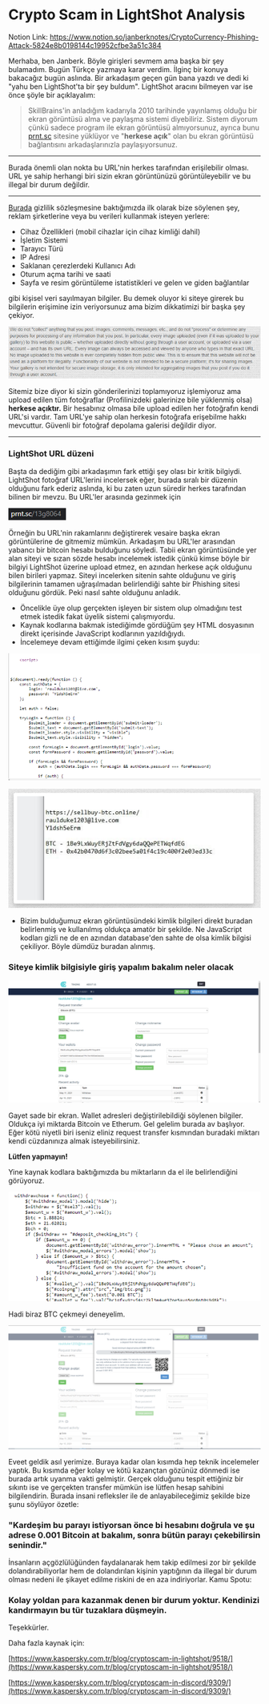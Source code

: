 # Crypto Scam in LightShot Analysis

Notion Link: https://www.notion.so/janberknotes/CryptoCurrency-Phishing-Attack-5824e8b0198144c19952cfbe3a51c384

Merhaba, ben Janberk. Böyle girişleri sevmem ama başka bir şey bulamadım. Bugün Türkçe yazmaya karar verdim. İlginç bir konuya bakacağız bugün aslında. Bir arkadaşım geçen gün bana yazdı ve dedi ki "yahu ben LightShot'ta bir şey buldum". LightShot aracını bilmeyen var ise önce şöyle bir açıklayalım:

> SkillBrains'in anladığım kadarıyla 2010 tarihinde yayınlamış olduğu bir ekran görüntüsü alma ve paylaşma sistemi diyebiliriz. Sistem diyorum çünkü sadece program ile ekran görüntüsü almıyorsunuz, ayrıca bunu [prnt.sc](http://prnt.sc) sitesine yüklüyor ve "**herkese açık**" olan bu ekran görüntüsü bağlantısını arkadaşlarınızla paylaşıyorsunuz.

---

Burada önemli olan nokta bu URL'nin herkes tarafından erişilebilir olması. URL ye sahip herhangi biri sizin ekran görüntünüzü görüntüleyebilir ve bu illegal bir durum değildir.

---

[Burada](https://app.prntscr.com/tr/privacy.html) gizlilik sözleşmesine baktığımızda ilk olarak bize söylenen şey, reklam şirketlerine veya bu verileri kullanmak isteyen yerlere:

- Cihaz Özellikleri (mobil cihazlar için cihaz kimliği dahil)
- İşletim Sistemi
- Tarayıcı Türü
- IP Adresi
- Saklanan çerezlerdeki Kullanıcı Adı
- Oturum açma tarihi ve saati
- Sayfa ve resim görüntüleme istatistikleri ve gelen ve giden bağlantılar

gibi kişisel veri sayılmayan bilgiler. Bu demek oluyor ki siteye girerek bu bilgilerin erişimine izin veriyorsunuz ama bizim dikkatimizi bir başka şey çekiyor.

![CryptoCurrency%20Phishing%20Attack%203e5b07d60f2242dcb5d38208cf06c74b/Untitled.png](CryptoCurrency%20Phishing%20Attack%203e5b07d60f2242dcb5d38208cf06c74b/Untitled.png)

Sitemiz bize diyor ki sizin gönderilerinizi toplamıyoruz işlemiyoruz ama upload edilen tüm fotoğraflar (Profilinizdeki galerinize bile yüklenmiş olsa) **herkese açıktır.** Bir hesabınız olmasa bile upload edilen her fotoğrafın kendi URL'si vardır. Tam URL'ye sahip olan herkesin fotoğrafa erişebilme hakkı mevcuttur. Güvenli bir fotoğraf depolama galerisi değildir diyor.

---

### LightShot URL düzeni

Başta da dediğim gibi arkadaşımın fark ettiği şey olası bir kritik bilgiydi. LightShot fotoğraf URL'lerini incelersek eğer, burada sıralı bir düzenin olduğunu fark ederiz aslında, ki bu zaten uzun süredir herkes tarafından bilinen bir mevzu. Bu URL'ler arasında gezinmek için

![CryptoCurrency%20Phishing%20Attack%203e5b07d60f2242dcb5d38208cf06c74b/Untitled%201.png](CryptoCurrency%20Phishing%20Attack%203e5b07d60f2242dcb5d38208cf06c74b/Untitled%201.png)

Örneğin bu URL'nin rakamlarını değiştirerek vesaire başka ekran görüntülerine de gitmemiz mümkün. Arkadaşım bu URL'ler arasından yabancı bir bitcoin hesabı bulduğunu söyledi. Tabii ekran görüntüsünde yer alan siteyi ve sızan sözde hesabı incelemek istedik çünkü kimse böyle bir bilgiyi LightShot üzerine upload etmez, en azından herkese açık olduğunu bilen birileri yapmaz. Siteyi incelerken sitenin sahte olduğunu ve giriş bilgilerinin tamamen uğraşılmadan belirlendiği sahte bir Phishing sitesi olduğunu gördük. Peki nasıl sahte olduğunu anladık. 

- Öncelikle üye olup gerçekten işleyen bir sistem olup olmadığını test etmek istedik fakat üyelik sistemi çalışmıyordu.
- Kaynak kodlarına bakmak istediğimde gördüğüm şey HTML dosyasının direkt içerisinde JavaScript kodlarının yazıldığıydı.
- İncelemeye devam ettiğimde ilgimi çeken kısım şuydu:

![CryptoCurrency%20Phishing%20Attack%203e5b07d60f2242dcb5d38208cf06c74b/Untitled%202.png](CryptoCurrency%20Phishing%20Attack%203e5b07d60f2242dcb5d38208cf06c74b/Untitled%202.png)

![CryptoCurrency%20Phishing%20Attack%203e5b07d60f2242dcb5d38208cf06c74b/Untitled%203.png](CryptoCurrency%20Phishing%20Attack%203e5b07d60f2242dcb5d38208cf06c74b/Untitled%203.png)

- Bizim bulduğumuz ekran görüntüsündeki kimlik bilgileri direkt buradan belirlenmiş ve kullanılmış oldukça amatör bir şekilde. Ne JavaScript kodları gizli ne de en azından database'den sahte de olsa kimlik bilgisi çekiliyor. Böyle dümdüz buradan alınmış.

### Siteye kimlik bilgisiyle giriş yapalım bakalım neler olacak

![CryptoCurrency%20Phishing%20Attack%203e5b07d60f2242dcb5d38208cf06c74b/Untitled%204.png](CryptoCurrency%20Phishing%20Attack%203e5b07d60f2242dcb5d38208cf06c74b/Untitled%204.png)

Gayet sade bir ekran. Wallet adresleri değiştirilebildiği söylenen bilgiler. Oldukça iyi miktarda Bitcoin ve Etherum. Gel gelelim burada av başlıyor. Eğer kötü niyetli biri iseniz eliniz request transfer kısmından buradaki miktarı kendi  cüzdanınıza almak isteyebilirsiniz.

**Lütfen yapmayın!**

Yine kaynak kodlara baktığımızda bu miktarların da el ile belirlendiğini görüyoruz. 

![CryptoCurrency%20Phishing%20Attack%203e5b07d60f2242dcb5d38208cf06c74b/Untitled%205.png](CryptoCurrency%20Phishing%20Attack%203e5b07d60f2242dcb5d38208cf06c74b/Untitled%205.png)

Hadi biraz BTC çekmeyi deneyelim.

![CryptoCurrency%20Phishing%20Attack%203e5b07d60f2242dcb5d38208cf06c74b/Untitled%206.png](CryptoCurrency%20Phishing%20Attack%203e5b07d60f2242dcb5d38208cf06c74b/Untitled%206.png)

Eveet geldik asıl yerimize. Buraya kadar olan kısımda hep teknik incelemeler yaptık. Bu kısımda eğer kolay ve kötü kazançtan gözünüz dönmedi ise burada artık uyanma vakti gelmiştir. Gerçek olduğunu tespit ettiğiniz bir sıkıntı ise ve gerçekten transfer mümkün ise lütfen hesap sahibini bilgilendirin. Burada insani refleksler ile de anlayabileceğimiz şekilde bize şunu söylüyor özetle:

### "Kardeşim bu parayı istiyorsan önce bi hesabını doğrula ve şu adrese 0.001 Bitcoin at bakalım, sonra bütün parayı çekebilirsin senindir."

İnsanların açgözlülüğünden faydalanarak hem takip edilmesi zor bir şekilde dolandırabiliyorlar hem de dolandırılan kişinin yaptığının da illegal bir durum olması nedeni ile şikayet edilme riskini de en aza indiriyorlar. Kamu Spotu:

### Kolay yoldan para kazanmak denen bir durum yoktur. Kendinizi kandırmayın bu tür tuzaklara düşmeyin.

Teşekkürler.

Daha fazla kaynak için:

[https://www.kaspersky.com.tr/blog/cryptoscam-in-lightshot/9518/](https://www.kaspersky.com.tr/blog/cryptoscam-in-lightshot/9518/)

[https://www.kaspersky.com.tr/blog/cryptoscam-in-discord/9309/](https://www.kaspersky.com.tr/blog/cryptoscam-in-discord/9309/)
